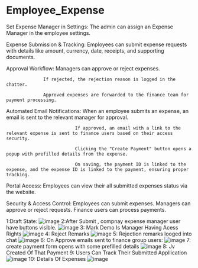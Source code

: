 # Employee_Expense

Set Expense Manager in Settings: The admin can assign an Expense Manager in the employee settings.

Expense Submission & Tracking: Employees can submit expense requests with details like amount, currency, date, receipts, and supporting documents.

Approval Workflow:
                  Managers can approve or reject expenses.

                  If rejected, the rejection reason is logged in the chatter.

                  Approved expenses are forwarded to the finance team for payment processing.

Automated Email Notifications:
                              When an employee submits an expense, an email is sent to the relevant manager for approval.

                              If approved, an email with a link to the relevant expense is sent to finance users based on their access security.
                              
                              Clicking the "Create Payment" button opens a popup with prefilled details from the expense.

                              On saving, the payment ID is linked to the expense, and the expense ID is linked to the payment, ensuring proper tracking.

Portal Access: Employees can view their all submitted expenses status via the website.


Security & Access Control:
Employees can submit expenses.
Managers can approve or reject requests.
Finance users can process payments.



1:Draft State: ![image](https://github.com/user-attachments/assets/77b41150-f73d-4308-9f8e-c461a1d35a70)
2:After Submit , compnay expense manager user have buttons visible. ![image](https://github.com/user-attachments/assets/a2f998d8-1c00-419f-b584-15cb5869ecaf)
3: Mark Demo Is Manager Having Acess Rights  ![image](https://github.com/user-attachments/assets/c473e08c-9672-4f0d-9cc7-329cad31cc3a)
4: Reject Remarks ![image](https://github.com/user-attachments/assets/7eade13a-4d3c-43d4-86fd-6e5bde05cbb6)
5: Rejection remarks looged into chat ![image](https://github.com/user-attachments/assets/dd9d0ce5-514a-47ce-af55-ada9e6f267a1)
6: On Approve emails sent to finance group users: ![image](https://github.com/user-attachments/assets/36137d1c-274b-413f-8cdf-0925a1604bd4)
7: create payment form opens with some prefilled details ![image](https://github.com/user-attachments/assets/ba1fe797-828a-492e-a496-9bab0b669138)
8: Jv Created Of That Payment 
9: Users Can Track Their Submitted Appllication ![image](https://github.com/user-attachments/assets/ff58d80b-5ad6-4ddb-8af1-7b10ebf69f4e)
10: Details Of Expenses  ![image](https://github.com/user-attachments/assets/98771464-2dbe-402d-8839-fb3ea7c44a82)

 
